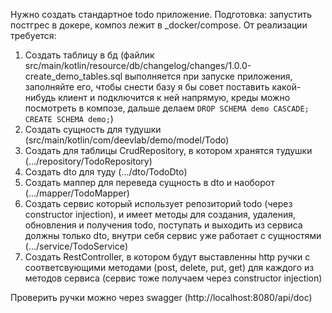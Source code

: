 Нужно создать стандартное todo приложение.
Подготовка: запустить постгрес в докере, композ лежит в _docker/compose.
От реализации требуется:
1. Создать таблицу в бд (файлик src/main/kotlin/resource/db/changelog/changes/1.0.0-create_demo_tables.sql выполняется при запуске приложения,
заполняйте его, чтобы снести базу я бы совет поставить какой-нибудь клиент и подключится к ней напрямую, креды можно посмотреть в композе,
дальше делаем `DROP SCHEMA demo CASCADE; CREATE SCHEMA demo;`)
2. Создать сущность для тудушки (src/main/kotlin/com/deevlab/demo/model/Todo)
3. Создать для таблицы CrudRepository, в котором хранятся тудушки (.../repository/TodoRepository)
4. Создать dto для туду (.../dto/TodoDto)
5. Создать маппер для переведа сущность в dto и наоборот (.../mapper/TodoMapper)
6. Создать сервис который использует репозиторий todo (через constructor injection), и имеет методы для создания, удаления, обновления и получения
todo, поступать и выходить из сервиса должны только dto, внутри себя сервис уже работает с сущностями (.../service/TodoService)
7. Создать RestController, в котором будут выставленны http ручки с соответсвующими методами (post, delete, put, get) для каждого из методов сервиса (сервис тоже получаем через constructor injection)


Проверить ручки можно через swagger (http://localhost:8080/api/doc)
